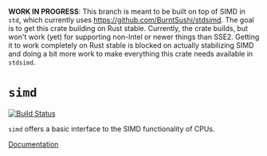 **WORK IN PROGRESS**: This branch is meant to be built on top of SIMD in
`std`, which currently uses https://github.com/BurntSushi/stdsimd. The goal
is to get this crate building on Rust stable. Currently, the crate builds,
but won't work (yet) for supporting non-Intel or newer things than SSE2.
Getting it to work completely on Rust stable is blocked on actually stabilizing
SIMD and doing a bit more work to make everything this crate needs available
in `stdsimd`.

# `simd`

[![Build Status](https://travis-ci.org/rust-lang-nursery/simd.png)](https://travis-ci.org/rust-lang-nursery/simd)

`simd` offers a basic interface to the SIMD functionality of CPUs.

[Documentation](https://docs.rs/simd)
